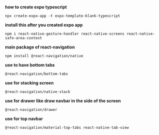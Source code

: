 **how to create expo typescript**
```
npx create-expo-app -t expo-template-blank-typescript
```

**install this after you created expo app**

```
npm i react-native-gesture-handler react-native-screens react-native-safe-area-context
```

**main package of react-navigation**

```
npm install @react-navigation/native
```

**use to have bottom tabs**

```
@react-navigation/bottom-tabs
```

**use for stacking screen**

```
@react-navigation/native-stack
```

**use for drawer like draw navbar in the side of the screen**
```
@react-navigation/drawer
```

**use for top navbar**

```
@react-navigation/material-top-tabs react-native-tab-view
```
